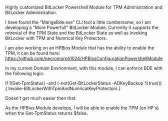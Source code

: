 Highly customized BitLocker Powershell Module for TPM Administration and BitLocker Administration.

I have found the "MangeBde.exe" CLI tool a little cumbersome, so I am developing a "More Powerfull" BitLocker Module.
Currently it supports the retrevial of the TPM State and the BitLocker State as well as Invoking BitLocker with TPM and Numrical Key Protectors.

I am also working on an HPBios Module that has the ability to enable the TPM, it can be found here:
https://github.com/necromorph1024/HPBiosConfigurationPowershellModule

In my current Domain Envrionment, with this module, I can enforce BDE with the following logic:

If ((Get-TpmStatus) -and (-not(Get-BitLockerStatus -ADKeyBackup %true)))
{
	Invoke-BitLockerWithTpmAndNumricalKeyProtectors
}

Doesn't get much easier then that.  

As the HPBios Module develops, I will be able to enable the TPM (on HP's) when the Get-TpmStatus returns $false.